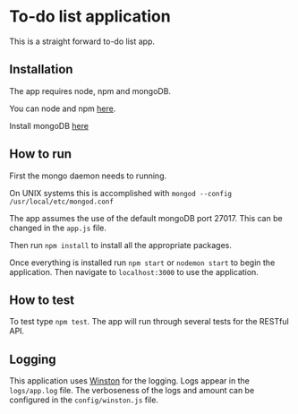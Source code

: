 # To-do list application

This is a straight forward to-do list app.

## Installation

The app requires node, npm and mongoDB.

You can node and npm [here](https://www.npmjs.com/get-npm).

Install mongoDB [here](https://docs.mongodb.com/manual/installation/)

## How to run

First the mongo daemon needs to running.

On UNIX systems this is accomplished with `mongod --config /usr/local/etc/mongod.conf`

The app assumes the use of the default mongoDB port 27017. This can be changed in the `app.js` file.

Then run `npm install` to install all the appropriate packages.

Once everything is installed run `npm start` or `nodemon start` to begin the application. Then navigate to `localhost:3000` to use the application.

## How to test

To test type `npm test`. The app will run through several tests for the RESTful API.

## Logging

This application uses [Winston](https://github.com/winstonjs/winston) for the logging. Logs appear in the `logs/app.log` file. The verboseness of the logs and amount can be configured in the `config/winston.js` file.
